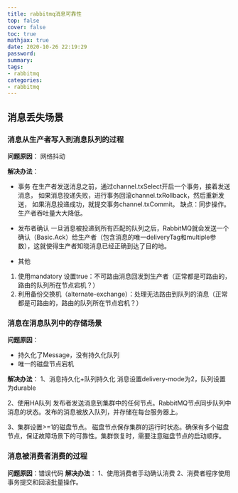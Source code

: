 ```yaml
---
title: rabbitmq消息可靠性
top: false
cover: false
toc: true
mathjax: true
date: 2020-10-26 22:19:29
password:
summary:
tags:
- rabbitmq
categories:
- rabbitmq
---
```


## 消息丢失场景


### 消息从生产者写入到消息队列的过程

**问题原因**：
网络抖动

**解决办法**：

- 事务
在生产者发送消息之前，通过channel.txSelect开启一个事务，接着发送消息， 如果消息投递失败，进行事务回滚channel.txRollback，然后重新发送， 如果消息投递成功，就提交事务channel.txCommit。
缺点：同步操作。生产者吞吐量大大降低。

- 发布者确认
一旦消息被投递到所有匹配的队列之后，RabbitMQ就会发送一个确认（Basic.Ack）给生产者（包含消息的唯一deliveryTag和multiple参数），这就使得生产者知晓消息已经正确到达了目的地。


- 其他
1. 使用mandatory 设置true：不可路由消息回发到生产者（正常都是可路由的，路由的队列所在节点宕机？）
2. 利用备份交换机（alternate-exchange）：处理无法路由到队列的消息（正常都是可路由的，路由的队列所在节点宕机？）

### 消息在消息队列中的存储场景

**问题原因**：

- 持久化了Message，没有持久化队列
- 唯一的磁盘节点宕机


**解决办法**：
1、消息持久化+队列持久化
消息设置delivery-mode为2，队列设置为durable

2、使用HA队列
发布者发送消息到集群中的任何节点。RabbitMQ节点同步队列中消息的状态。发布的消息被放入队列，并存储在每台服务器上。


3、集群设置>=1的磁盘节点。
磁盘节点保存集群的运行时状态。确保有多个磁盘节点，保证故障场景下的可靠性。集群恢复时，需要注意磁盘节点的启动顺序。




### 消息被消费者消费的过程

**问题原因**：错误代码
**解决办法**：
1、使用消费者手动确认消费
2、消费者程序使用事务提交和回滚批量操作。